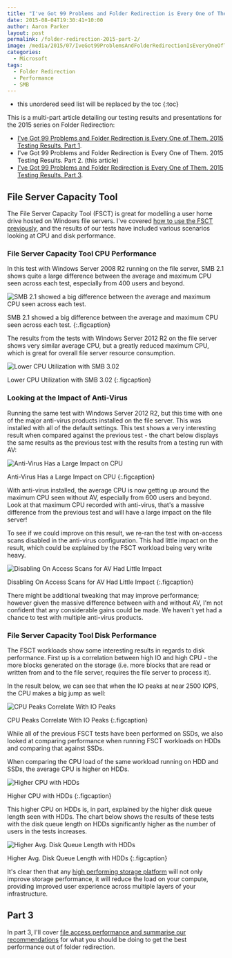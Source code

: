 ```yaml
---
title: "I've Got 99 Problems and Folder Redirection is Every One of Them. 2015 Testing Results. Part 2."
date: 2015-08-04T19:30:41+10:00
author: Aaron Parker
layout: post
permalink: /folder-redirection-2015-part-2/
image: /media/2015/07/IveGot99ProblemsAndFolderRedirectionIsEveryOneOfThem.png
categories:
  - Microsoft
tags:
  - Folder Redirection
  - Performance
  - SMB
---
```

* this unordered seed list will be replaced by the toc
{:toc}

This is a multi-part article detailing our testing results and presentations for the 2015 series on Folder Redirection:

* [I've Got 99 Problems and Folder Redirection is Every One of Them. 2015 Testing Results. Part 1]({{site.baseurl}}/folder-redirection-2015-part-1/).
* I've Got 99 Problems and Folder Redirection is Every One of Them. 2015 Testing Results. Part 2. (this article)
* [I've Got 99 Problems and Folder Redirection is Every One of Them. 2015 Testing Results. Part 3]({{site.baseurl}}/folder-redirection-2015-part-3/).

## File Server Capacity Tool

The File Server Capacity Tool (FSCT) is great for modelling a user home drive hosted on Windows file servers. I've covered [how to use the FSCT previously]({{site.baseurl}}/replicate-2015-folder-redirection-test/), and the results of our tests have included various scenarios looking at CPU and disk performance.

### File Server Capacity Tool CPU Performance

In this test with Windows Server 2008 R2 running on the file server, SMB 2.1 shows quite a large difference between the average and maximum CPU seen across each test, especially from 400 users and beyond.

![SMB 2.1 showed a big difference between the average and maximum CPU seen across each test.]({{site.baseurl}}/media/2015/08/FSCT-SMB21-CPU.png)

SMB 2.1 showed a big difference between the average and maximum CPU seen across each test.
{:.figcaption}

The results from the tests with Windows Server 2012 R2 on the file server shows very similar average CPU, but a greatly reduced maximum CPU, which is great for overall file server resource consumption.

![Lower CPU Utilization with SMB 3.02]({{site.baseurl}}/media/2015/08/FSCT-SMB3-CPU.png)

Lower CPU Utilization with SMB 3.02
{:.figcaption}

### Looking at the Impact of Anti-Virus

Running the same test with Windows Server 2012 R2, but this time with one of the major anti-virus products installed on the file server. This was installed with all of the default settings. This test shows a very interesting result when compared against the previous test - the chart below displays the same results as the previous test with the results from a testing run with AV:

![Anti-Virus Has a Large Impact on CPU]({{site.baseurl}}/media/2015/08/FSCT-SMB3-CPUwithAV.png)

Anti-Virus Has a Large Impact on CPU
{:.figcaption}

With anti-virus installed, the average CPU is now getting up around the maximum CPU seen without AV, especially from 600 users and beyond. Look at that maximum CPU recorded with anti-virus, that's a massive difference from the previous test and will have a large impact on the file server!

To see if we could improve on this result, we re-ran the test with on-access scans disabled in the anti-virus configuration. This had little impact on the result, which could be explained by the FSCT workload being very write heavy.

![Disabling On Access Scans for AV Had Little Impact]({{site.baseurl}}/media/2015/08/OnAccessScans.png)

Disabling On Access Scans for AV Had Little Impact
{:.figcaption}

There might be additional tweaking that may improve performance; however given the massive difference between with and without AV, I'm not confident that any considerable gains could be made. We haven't yet had a chance to test with multiple anti-virus products.

### File Server Capacity Tool Disk Performance

The FSCT workloads show some interesting results in regards to disk performance. First up is a correlation between high IO and high CPU - the more blocks generated on the storage (i.e. more blocks that are read or written from and to the file server, requires the file server to process it).

In the result below, we can see that when the IO peaks at near 2500 IOPS, the CPU makes a big jump as well:

![CPU Peaks Correlate With IO Peaks]({{site.baseurl}}/media/2015/08/DiskIO-CorrelateCPU.png)

CPU Peaks Correlate With IO Peaks
{:.figcaption}

While all of the previous FSCT tests have been performed on SSDs, we also looked at comparing performance when running FSCT workloads on HDDs and comparing that against SSDs.

When comparing the CPU load of the same workload running on HDD and SSDs, the average CPU is higher on HDDs.

![Higher CPU with HDDs]({{site.baseurl}}/media/2015/08/FSCT-HDDs.png)

Higher CPU with HDDs
{:.figcaption}

This higher CPU on HDDs is, in part, explained by the higher disk queue length seen with HDDs. The chart below shows the results of these tests with the disk queue length on HDDs significantly higher as the number of users in the tests increases.

![Higher Avg. Disk Queue Length with HDDs]({{site.baseurl}}/media/2015/08/FSCT-SSDs.png)

Higher Avg. Disk Queue Length with HDDs
{:.figcaption}

It's clear then that any [high performing storage platform](http://www.atlantiscomputing.com/hyperscale) will not only improve storage performance, it will reduce the load on your compute, providing improved user experience across multiple layers of your infrastructure.

## Part 3

In part 3, I'll cover [file access performance and summarise our recommendations]({{site.baseurl}}/folder-redirection-2015-part-3) for what you should be doing to get the best performance out of folder redirection.
